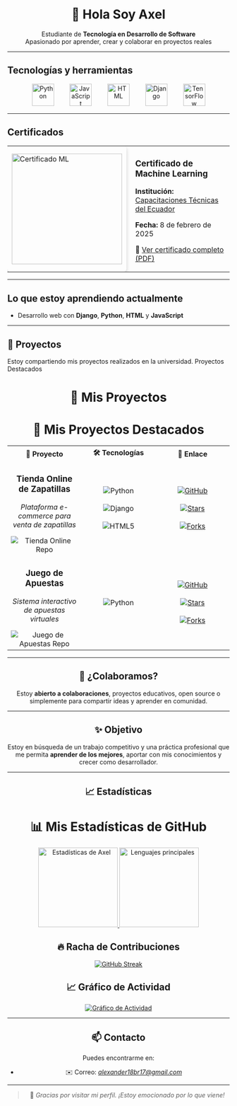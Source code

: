 <h1 align="center">👋 Hola Soy Axel</h1>

<p align="center">
  Estudiante de <strong>Tecnología en Desarrollo de Software</strong><br>
  Apasionado por aprender, crear y colaborar en proyectos reales
</p>

---

## Tecnologías y herramientas

<div align="center">
  <p>
    <a href="#"><img src="https://cdn.jsdelivr.net/gh/devicons/devicon/icons/python/python-original.svg" width="50" height="50" alt="Python" style="margin: 0 10px;"/></a>&nbsp;&nbsp;&nbsp;
    <a href="#"><img src="https://cdn.jsdelivr.net/gh/devicons/devicon/icons/javascript/javascript-original.svg" width="50" height="50" alt="JavaScript" style="margin: 0 10px;"/></a>&nbsp;&nbsp;&nbsp;
    <a href="#"><img src="https://cdn.jsdelivr.net/gh/devicons/devicon/icons/html5/html5-original.svg" width="50" height="50" alt="HTML" style="margin: 0 10px;"/></a>&nbsp;&nbsp;&nbsp;
    <a href="#"><img src="https://cdn.jsdelivr.net/gh/devicons/devicon/icons/django/django-plain.svg" width="50" height="50" alt="Django" style="margin: 0 10px;"/></a>&nbsp;&nbsp;&nbsp;
    <a href="#"><img src="https://cdn.jsdelivr.net/gh/devicons/devicon/icons/tensorflow/tensorflow-original.svg" width="50" height="50" alt="TensorFlow" style="margin: 0 10px;"/></a>
  </p>
</div>

---
## Certificados

<table>
  <tr>
    <td style="padding:10px; box-shadow: 0 4px 8px rgba(0,0,0,0.2); border-radius: 8px;">
      <a href="https://drive.google.com/file/d/10xfECjxehZ3coh1XrbJXdELoxYLwRQoZ/view?usp=sharing" target="_blank">
        <img src="https://i.postimg.cc/Yq5rSdFv/Certificado-de-Aprobacin-page-0001.jpg" alt="Certificado ML" width="250"/>
      </a>
    </td>
    <td style="vertical-align: middle; padding-left: 20px;">
      <h3>Certificado de Machine Learning</h3>
      <p><strong>Institución:</strong> <a href="https://capacitacionescte.com/">Capacitaciones Técnicas del Ecuador</a></p>
      <p><strong>Fecha:</strong> 8 de febrero de 2025</p>
      <p>🔗 <a href="https://drive.google.com/file/d/10xfECjxehZ3coh1XrbJXdELoxYLwRQoZ/view?usp=sharing" target="_blank">Ver certificado completo (PDF)</a></p>
    </td>
  </tr>
</table>

---

## Lo que estoy aprendiendo actualmente

- Desarrollo web con **Django**, **Python**, **HTML** y **JavaScript**


---

## 📂 Proyectos

Estoy compartiendo mis proyectos realizados en la universidad. 
Proyectos Destacados

<div align="center">

# 📂 Mis Proyectos

<div align="center">
  
  # 🚀 Mis Proyectos Destacados
  
  <table>
    <tr>
      <th width="33%">
        <div align="center">📁 Proyecto</div>
      </th>
      <th width="33%">
        <div align="center">🛠️ Tecnologías</div>
      </th>
      <th width="33%">
        <div align="center">🔗 Enlace</div>
      </th>
    </tr>
    <tr>
      <td align="center">
        <h3>Tienda Online de Zapatillas</h3>
        <p><em>Plataforma e-commerce para venta de zapatillas</em></p>
        <img src="https://github-readme-stats.vercel.app/api/pin/?username=Axel-25-dg&repo=Tienda-Online&theme=tokyonight&hide_border=true" alt="Tienda Online Repo"/>
      </td>
      <td align="center">
        <img src="https://img.shields.io/badge/Python-3776AB?style=for-the-badge&logo=python&logoColor=white" alt="Python"/>
        <br><br>
        <img src="https://img.shields.io/badge/Django-092E20?style=for-the-badge&logo=django&logoColor=white" alt="Django"/>
        <br><br>
        <img src="https://img.shields.io/badge/HTML5-E34F26?style=for-the-badge&logo=html5&logoColor=white" alt="HTML5"/>
      </td>
      <td align="center">
        <a href="https://github.com/Axel-25-dg/Tienda-Online.git">
          <img src="https://img.shields.io/badge/Ver_Proyecto-181717?style=for-the-badge&logo=github&logoColor=white" alt="GitHub"/>
        </a>
        <br><br>
        <a href="https://github.com/Axel-25-dg/Tienda-Online/stargazers">
          <img src="https://img.shields.io/github/stars/Axel-25-dg/Tienda-Online?style=for-the-badge&color=yellow" alt="Stars"/>
        </a>
        <br><br>
        <a href="https://github.com/Axel-25-dg/Tienda-Online/network/members">
          <img src="https://img.shields.io/github/forks/Axel-25-dg/Tienda-Online?style=for-the-badge&color=blue" alt="Forks"/>
        </a>
      </td>
    </tr>
    <tr>
      <td align="center">
        <h3>Juego de Apuestas</h3>
        <p><em>Sistema interactivo de apuestas virtuales</em></p>
        <img src="https://github-readme-stats.vercel.app/api/pin/?username=Axel-25-dg&repo=hola_mundo&theme=tokyonight&hide_border=true" alt="Juego de Apuestas Repo"/>
      </td>
      <td align="center">
        <img src="https://img.shields.io/badge/Python-3776AB?style=for-the-badge&logo=python&logoColor=white" alt="Python"/>
      </td>
      <td align="center">
        <a href="https://github.com/Axel-25-dg/hola_mundo.git">
          <img src="https://img.shields.io/badge/Ver_Proyecto-181717?style=for-the-badge&logo=github&logoColor=white" alt="GitHub"/>
        </a>
        <br><br>
        <a href="https://github.com/Axel-25-dg/hola_mundo/stargazers">
          <img src="https://img.shields.io/github/stars/Axel-25-dg/hola_mundo?style=for-the-badge&color=yellow" alt="Stars"/>
        </a>
        <br><br>
        <a href="https://github.com/Axel-25-dg/hola_mundo/network/members">
          <img src="https://img.shields.io/github/forks/Axel-25-dg/hola_mundo?style=for-the-badge&color=blue" alt="Forks"/>
        </a>
      </td>
    </tr>
  </table>
</div>

---

## 🤝 ¿Colaboramos?

Estoy **abierto a colaboraciones**, proyectos educativos, open source o simplemente para compartir ideas y aprender en comunidad.

---
## ✨ Objetivo

Estoy en búsqueda de un trabajo competitivo y una práctica profesional que me permita **aprender de los mejores**, aportar con mis conocimientos y crecer como desarrollador.

---

## 📈 Estadísticas

<div align="center">
  
  # 📊 Mis Estadísticas de GitHub
  
  <a href="https://github.com/Axel-25-dg">
    <img height="180em" src="https://github-readme-stats.vercel.app/api?username=Axel-25-dg&show_icons=true&theme=tokyonight&include_all_commits=true&count_private=true&hide_border=true" alt="Estadísticas de Axel"/>
    <img height="180em" src="https://github-readme-stats.vercel.app/api/top-langs/?username=Axel-25-dg&layout=compact&langs_count=8&theme=tokyonight&hide_border=true" alt="Lenguajes principales"/>
  </a>
  
  ## 🔥 Racha de Contribuciones
  
  <a href="https://github.com/Axel-25-dg">
    <img src="https://github-readme-streak-stats.herokuapp.com/?user=Axel-25-dg&theme=tokyonight&hide_border=true" alt="GitHub Streak"/>
  </a>
  
  ## 📈 Gráfico de Actividad
  
  <a href="https://github.com/Axel-25-dg">
    <img src="https://github-readme-activity-graph.vercel.app/graph?username=Axel-25-dg&theme=tokyo-night&hide_border=true" alt="Gráfico de Actividad"/>
  </a>
  


---

## 📫 Contacto

Puedes encontrarme en:

- ✉️ Correo: *alexander18br17@gmail.com*

---

> 💬 *Gracias por visitar mi perfil. ¡Estoy emocionado por lo que viene!*


